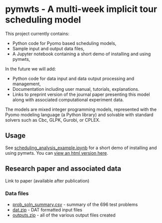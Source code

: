 
pymwts - A multi-week implicit tour scheduling model
====================================================

This project currently contains:


* Python code for Pyomo based scheduling models,
* Sample input and output data files,
* A Jupyter notebook containing a short demo of installing and using pymwts,


In the future we will add:

* Python code for data input and data output processing and management,
* Documentation including user manual, tutorials, explanations.
* Links to preprint version of the journal paper presenting this model along with associated computational experiment data.

The models are mixed integer programming models, represented with the
Pyomo modeling language (a Python library) and solvable with standard
solvers such as Cbc, GLPK, Gurobi, or CPLEX.


Usage
-----

See [scheduling_analysis_example.ipynb](https://github.com/misken/pymwts/blob/master/examples/scheduling_analysis_example.ipynb) for a short demo of installing and using pymwts. You can [view an html version here](https://drive.google.com/file/d/1MH5V97gBYI405RXiav_9cj-IbzEhWtTl/view?usp=sharing). 

Research paper and associated data
----------------------------------

Link to paper (available after publication)

### Data files

* [prob_soln_summary.csv](https://drive.google.com/file/d/1ZLiPxYShPDksZIa-iAo6zyTWQoyOnbLu/view?usp=sharing) - summary of the 696 test problems
* [dat.zip](https://drive.google.com/file/d/1hRkDcz8eu3w3QVfsVQ5CFudB1MOy4J_g/view?usp=sharing) - DAT formatted input files
* [outputs.zip](https://drive.google.com/file/d/1RplO6_EET3UrnuVLT1LfIw0KCDFPT6OO/view?usp=sharing) - all of the various output files created
